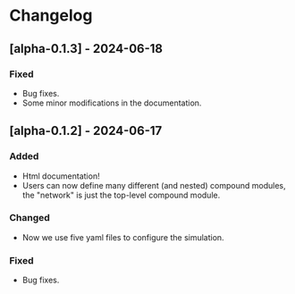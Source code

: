 # Changelog

## [alpha-0.1.3] - 2024-06-18
### Fixed
- Bug fixes.
- Some minor modifications in the documentation.

## [alpha-0.1.2] - 2024-06-17
### Added
- Html documentation!
- Users can now define many different (and nested) compound modules, the "network" is just the top-level compound module. 
### Changed
- Now we use five yaml files to configure the simulation.

### Fixed
- Bug fixes.

